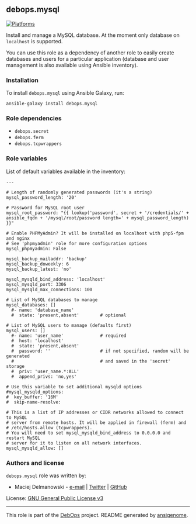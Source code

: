 ## debops.mysql

[![Platforms](http://img.shields.io/badge/platforms-debian%20|%20ubuntu-lightgrey.svg)](#)

Install and manage a MySQL database. At the moment only database on
`localhost` is supported.

You can use this role as a dependency of another role to easily create
databases and users for a particular application (database and user
management is also available using Ansible inventory).

### Installation

To install `debops.mysql` using Ansible Galaxy, run:

    ansible-galaxy install debops.mysql

### Role dependencies

- `debops.secret`
- `debops.ferm`
- `debops.tcpwrappers`



### Role variables

List of default variables available in the inventory:

    ---
    
    # Length of randomly generated passwords (it's a string)
    mysql_password_length: '20'
    
    # Password for MySQL root user
    mysql_root_password: "{{ lookup('password', secret + '/credentials/' + ansible_fqdn + '/mysql/root/password length=' + mysql_password_length) }}"
    
    # Enable PHPMyAdmin? It will be installed on localhost with php5-fpm and nginx
    # See 'phpmyadmin' role for more configuration options
    mysql_phpmyadmin: False
    
    mysql_backup_mailaddr: 'backup'
    mysql_backup_doweekly: 6
    mysql_backup_latest: 'no'
    
    mysql_mysqld_bind_address: 'localhost'
    mysql_mysqld_port: 3306
    mysql_mysqld_max_connections: 100
    
    # List of MySQL databases to manage
    mysql_databases: []
      #- name: 'database_name'
      #  state: 'present,absent'        # optional
    
    # List of MySQL users to manage (defaults first)
    mysql_users: []
      #- name: 'user_name'              # required
      #  host: 'localhost'
      #  state: 'present,absent'
      #  password: ''                   # if not specified, random will be generated
      #                                 # and saved in the 'secret' storage
      #  priv: 'user_name.*:ALL'
      #  append_privs: 'no,yes'
    
    # Use this variable to set additional mysqld options
    #mysql_mysqld_options:
    #  key_buffer: '16M'
    #  skip-name-resolve:
    
    # This is a list of IP addresses or CIDR networks allowed to connect to MySQL
    # server from remote hosts. It will be applied in firewall (ferm) and
    # /etc/hosts.allow (tcpwrappers).
    # You will need to set mysql_mysqld_bind_address to 0.0.0.0 and restart MySQL
    # server for it to listen on all network interfaces.
    mysql_mysqld_allow: []





### Authors and license

`debops.mysql` role was written by:

- Maciej Delmanowski - [e-mail](mailto:drybjed@gmail.com) | [Twitter](https://twitter.com/drybjed) | [GitHub](https://github.com/drybjed)


License: [GNU General Public License v3](https://tldrlegal.com/license/gnu-general-public-license-v3-(gpl-3))


***

This role is part of the [DebOps](http://debops.org/) project. README generated by [ansigenome](https://github.com/nickjj/ansigenome/).

